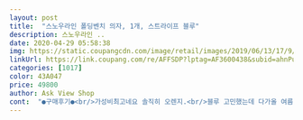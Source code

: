 ```yaml
---
layout: post 
title:  "스노우라인 폴딩벤치 의자, 1개, 스트라이프 블루" 
description: 스노우라인 ..
date: 2020-04-29 05:58:38 
img: https://static.coupangcdn.com/image/retail/images/2019/06/13/17/9/28e46245-042a-43b6-8981-73f43b7d0b75.jpg 
linkUrl: https://link.coupang.com/re/AFFSDP?lptag=AF3600438&subid=ahnPublicAsk&pageKey=220038718&itemId=684752704&vendorItemId=4924306769&traceid=V0-113-910b371b6094993d 
categories: [1017] 
color: 43A047 
price: 49800 
author: Ask View Shop 
cont:  "●구매후기●<br/>가성비최고네요 솔직히 오렌지.<br/>블루 고민했는데 다가올 여름을 기대하며<br/>높이가 조금 낮아요 그래도 불편하지는 않아요.<br/> 등치큰 어른 둘이 앉으면  약간 불안해요 그래도 편해요.<br/><br/>선택한 블루 최고입니다<br/>아이가 배란다에 앉아 놀고 싶어해서 의자를 샀어요.<br/><br/>아이는 넘 좋아해요.<br/>   많이 파세요~~<br/>예뻐요  제가 무게가많이나가는데 안정감있어요 좋아요<br/>의자 가방이 있는줄 알고 아무 생각없이 구매했는데 없어요<br/>접이식의자 구매 여러번은했지만 오호 기대이상으로 마감상태나 제질이며<br/>정말딱입니다<br/>캠핑가서 강아지랑같이 앉아요^^<br/>캠핑도 자주가고 해서 겸사겸사 샀어요.<br/><br/>텐트치고 돗자리피고 편히기댈의자가있었으면해서 샀는데 최고에요<br/>" 
---
```

